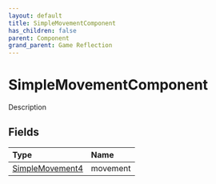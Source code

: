 ```yaml
---
layout: default
title: SimpleMovementComponent
has_children: false
parent: Component
grand_parent: Game Reflection
---
```

# SimpleMovementComponent
Description 

## Fields
| Type | Name |
|:-------------|:--------------|
| [SimpleMovement4](/game-reflection/components/simple_movement4.md) | movement |

